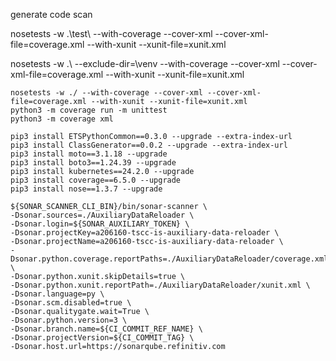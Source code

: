generate code scan

nosetests -w .\test\ --with-coverage --cover-xml --cover-xml-file=coverage.xml --with-xunit --xunit-file=xunit.xml

nosetests -w .\ --exclude-dir=\venv --with-coverage --cover-xml --cover-xml-file=coverage.xml --with-xunit --xunit-file=xunit.xml

```
nosetests -w ./ --with-coverage --cover-xml --cover-xml-file=coverage.xml --with-xunit --xunit-file=xunit.xml
python3 -m coverage run -m unittest
python3 -m coverage xml
```

```
pip3 install ETSPythonCommon==0.3.0 --upgrade --extra-index-url 
pip3 install ClassGenerator==0.0.2 --upgrade --extra-index-url 
pip3 install moto==3.1.18 --upgrade
pip3 install boto3==1.24.39 --upgrade
pip3 install kubernetes==24.2.0 --upgrade
pip3 install coverage==6.5.0 --upgrade
pip3 install nose==1.3.7 --upgrade
```

```
${SONAR_SCANNER_CLI_BIN}/bin/sonar-scanner \
-Dsonar.sources=./AuxiliaryDataReloader \
-Dsonar.login=${SONAR_AUXILIARY_TOKEN} \
-Dsonar.projectKey=a206160-tscc-is-auxiliary-data-reloader \
-Dsonar.projectName=a206160-tscc-is-auxiliary-data-reloader \
-Dsonar.python.coverage.reportPaths=./AuxiliaryDataReloader/coverage.xml \
-Dsonar.python.xunit.skipDetails=true \
-Dsonar.python.xunit.reportPath=./AuxiliaryDataReloader/xunit.xml \
-Dsonar.language=py \
-Dsonar.scm.disabled=true \
-Dsonar.qualitygate.wait=True \
-Dsonar.python.version=3 \
-Dsonar.branch.name=${CI_COMMIT_REF_NAME} \
-Dsonar.projectVersion=${CI_COMMIT_TAG} \
-Dsonar.host.url=https://sonarqube.refinitiv.com
```